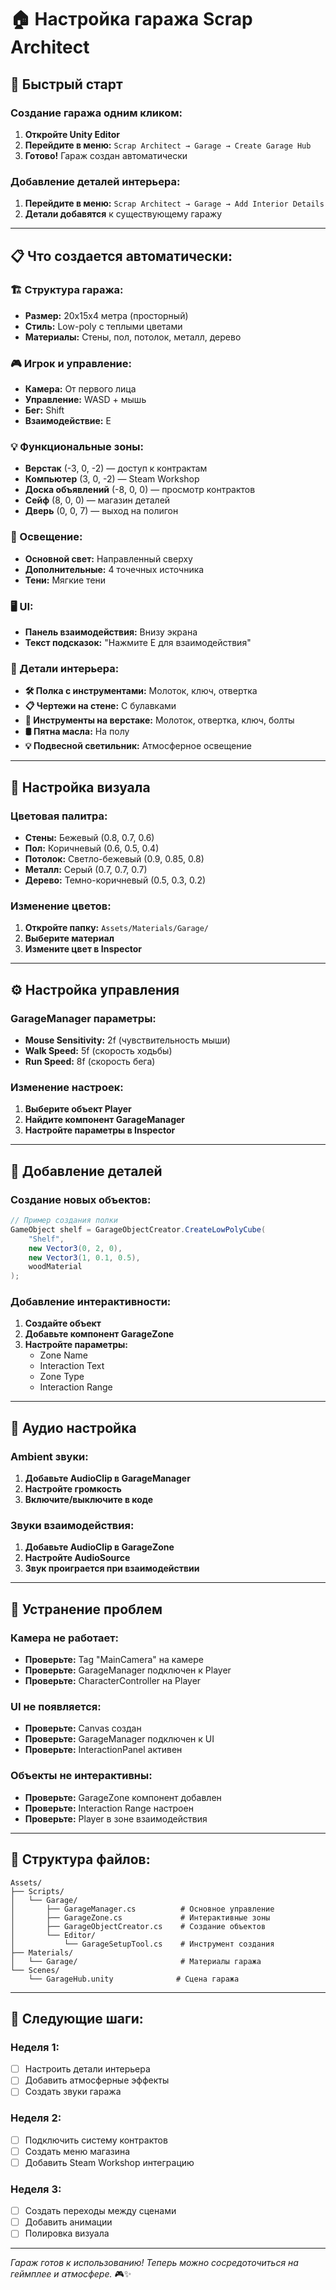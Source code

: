 # 🏠 Настройка гаража Scrap Architect

## 🚀 Быстрый старт

### Создание гаража одним кликом:

1. **Откройте Unity Editor**
2. **Перейдите в меню:** `Scrap Architect → Garage → Create Garage Hub`
3. **Готово!** Гараж создан автоматически

### Добавление деталей интерьера:

1. **Перейдите в меню:** `Scrap Architect → Garage → Add Interior Details`
2. **Детали добавятся** к существующему гаражу

---

## 📋 Что создается автоматически:

### 🏗️ Структура гаража:
- **Размер:** 20x15x4 метра (просторный)
- **Стиль:** Low-poly с теплыми цветами
- **Материалы:** Стены, пол, потолок, металл, дерево

### 🎮 Игрок и управление:
- **Камера:** От первого лица
- **Управление:** WASD + мышь
- **Бег:** Shift
- **Взаимодействие:** E

### 💡 Функциональные зоны:
- **Верстак** (-3, 0, -2) — доступ к контрактам
- **Компьютер** (3, 0, -2) — Steam Workshop
- **Доска объявлений** (-8, 0, 0) — просмотр контрактов
- **Сейф** (8, 0, 0) — магазин деталей
- **Дверь** (0, 0, 7) — выход на полигон

### 🌟 Освещение:
- **Основной свет:** Направленный сверху
- **Дополнительные:** 4 точечных источника
- **Тени:** Мягкие тени

### 🖥️ UI:
- **Панель взаимодействия:** Внизу экрана
- **Текст подсказок:** "Нажмите E для взаимодействия"

### 🎨 Детали интерьера:
- **🛠️ Полка с инструментами:** Молоток, ключ, отвертка
- **📋 Чертежи на стене:** С булавками
- **🔧 Инструменты на верстаке:** Молоток, отвертка, ключ, болты
- **🛢️ Пятна масла:** На полу
- **💡 Подвесной светильник:** Атмосферное освещение

---

## 🎨 Настройка визуала

### Цветовая палитра:
- **Стены:** Бежевый (0.8, 0.7, 0.6)
- **Пол:** Коричневый (0.6, 0.5, 0.4)
- **Потолок:** Светло-бежевый (0.9, 0.85, 0.8)
- **Металл:** Серый (0.7, 0.7, 0.7)
- **Дерево:** Темно-коричневый (0.5, 0.3, 0.2)

### Изменение цветов:
1. **Откройте папку:** `Assets/Materials/Garage/`
2. **Выберите материал**
3. **Измените цвет в Inspector**

---

## ⚙️ Настройка управления

### GarageManager параметры:
- **Mouse Sensitivity:** 2f (чувствительность мыши)
- **Walk Speed:** 5f (скорость ходьбы)
- **Run Speed:** 8f (скорость бега)

### Изменение настроек:
1. **Выберите объект Player**
2. **Найдите компонент GarageManager**
3. **Настройте параметры в Inspector**

---

## 🔧 Добавление деталей

### Создание новых объектов:
```csharp
// Пример создания полки
GameObject shelf = GarageObjectCreator.CreateLowPolyCube(
    "Shelf", 
    new Vector3(0, 2, 0), 
    new Vector3(1, 0.1, 0.5), 
    woodMaterial
);
```

### Добавление интерактивности:
1. **Создайте объект**
2. **Добавьте компонент GarageZone**
3. **Настройте параметры:**
   - Zone Name
   - Interaction Text
   - Zone Type
   - Interaction Range

---

## 🎵 Аудио настройка

### Ambient звуки:
1. **Добавьте AudioClip в GarageManager**
2. **Настройте громкость**
3. **Включите/выключите в коде**

### Звуки взаимодействия:
1. **Добавьте AudioClip в GarageZone**
2. **Настройте AudioSource**
3. **Звук проиграется при взаимодействии**

---

## 🐛 Устранение проблем

### Камера не работает:
- **Проверьте:** Tag "MainCamera" на камере
- **Проверьте:** GarageManager подключен к Player
- **Проверьте:** CharacterController на Player

### UI не появляется:
- **Проверьте:** Canvas создан
- **Проверьте:** GarageManager подключен к UI
- **Проверьте:** InteractionPanel активен

### Объекты не интерактивны:
- **Проверьте:** GarageZone компонент добавлен
- **Проверьте:** Interaction Range настроен
- **Проверьте:** Player в зоне взаимодействия

---

## 📁 Структура файлов:

```
Assets/
├── Scripts/
│   └── Garage/
│       ├── GarageManager.cs          # Основное управление
│       ├── GarageZone.cs             # Интерактивные зоны
│       ├── GarageObjectCreator.cs    # Создание объектов
│       └── Editor/
│           └── GarageSetupTool.cs    # Инструмент создания
├── Materials/
│   └── Garage/                       # Материалы гаража
└── Scenes/
    └── GarageHub.unity              # Сцена гаража
```

---

## 🚀 Следующие шаги:

### Неделя 1:
- [ ] Настроить детали интерьера
- [ ] Добавить атмосферные эффекты
- [ ] Создать звуки гаража

### Неделя 2:
- [ ] Подключить систему контрактов
- [ ] Создать меню магазина
- [ ] Добавить Steam Workshop интеграцию

### Неделя 3:
- [ ] Создать переходы между сценами
- [ ] Добавить анимации
- [ ] Полировка визуала

---

*Гараж готов к использованию! Теперь можно сосредоточиться на геймплее и атмосфере.* 🎮✨
